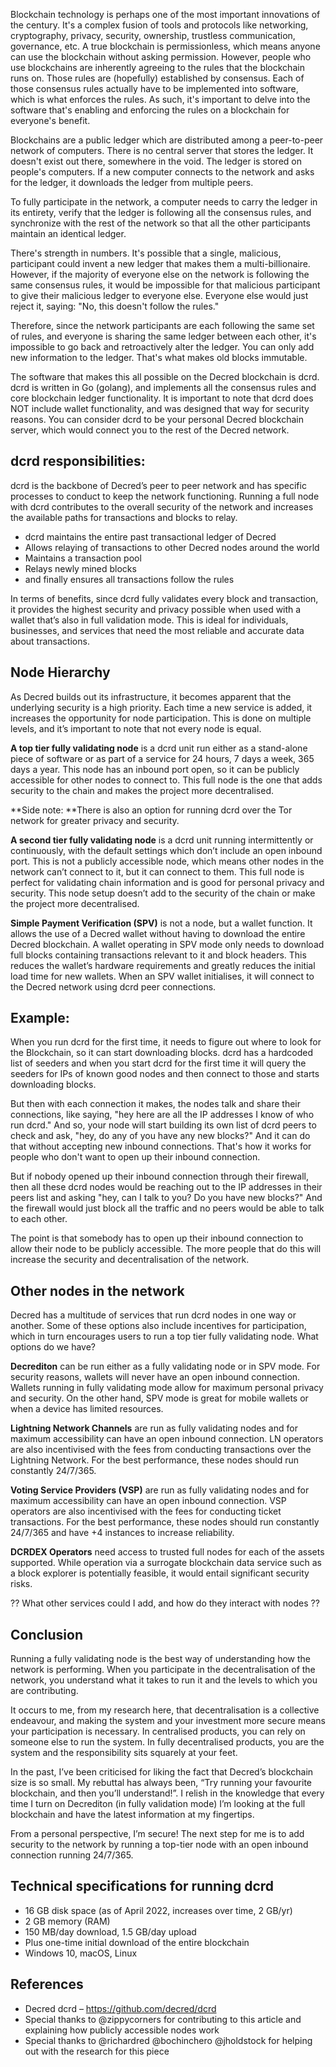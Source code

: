 
Blockchain technology is perhaps one of the most important innovations of the century. It's a complex fusion of tools and protocols like networking, cryptography, privacy, security, ownership, trustless communication, governance, etc. A true blockchain is permissionless, which means anyone can use the blockchain without asking permission. However, people who use blockchains are inherently agreeing to the rules that the blockchain runs on. Those rules are (hopefully) established by consensus. Each of those consensus rules actually have to be implemented into software, which is what enforces the rules. As such, it's important to delve into the software that's enabling and enforcing the rules on a blockchain for everyone's benefit.

Blockchains are a public ledger which are distributed among a peer-to-peer network of computers. There is no central server that stores the ledger. It doesn't exist out there, somewhere in the void. The ledger is stored on people's computers. If a new computer connects to the network and asks for the ledger, it downloads the ledger from multiple peers. 

To fully participate in the network, a computer needs to carry the ledger in its entirety, verify that the ledger is following all the consensus rules, and synchronize with the rest of the network so that all the other participants maintain an identical ledger.

There's strength in numbers. It's possible that a single, malicious, participant could invent a new ledger that makes them a multi-billionaire. However, if the majority of everyone else on the network is following the same consensus rules, it would be impossible for that malicious participant to give their malicious ledger to everyone else. Everyone else would just reject it, saying: "No, this doesn't follow the rules."

Therefore, since the network participants are each following the same set of rules, and everyone is sharing the same ledger between each other, it's impossible to go back and retroactively alter the ledger. You can only add new information to the ledger. That's what makes old blocks immutable.

The software that makes this all possible on the Decred blockchain is dcrd. dcrd is written in Go (golang), and implements all the consensus rules and core blockchain ledger functionality. It is important to note that dcrd does NOT include wallet functionality, and was designed that way for security reasons. You can consider dcrd to be your personal Decred blockchain server, which would connect you to the rest of the Decred network.

## dcrd responsibilities:
dcrd is the backbone of Decred’s peer to peer network and has specific processes to conduct to keep the network functioning. Running a full node with dcrd contributes to the overall security of the network and increases the available paths for transactions and blocks to relay.

* dcrd maintains the entire past transactional ledger of Decred
* Allows relaying of transactions to other Decred nodes around the world
* Maintains a transaction pool
* Relays newly mined blocks
* and finally ensures all transactions follow the rules

In terms of benefits, since dcrd fully validates every block and transaction, it provides the highest security and privacy possible when used with a wallet that’s also in full validation mode. This is ideal for individuals, businesses, and services that need the most reliable and accurate data about transactions.

## Node Hierarchy
As Decred builds out its infrastructure, it becomes apparent that the underlying security is a high priority. Each time a new service is added, it increases the opportunity for node participation. This is done on multiple levels, and it’s important to note that not every node is equal.

**A top tier fully validating node** is a dcrd unit run either as a stand-alone piece of software or as part of a service for 24 hours, 7 days a week, 365 days a year. This node has an inbound port open, so it can be publicly accessible for other nodes to connect to. This full node is the one that adds security to the chain and makes the project more decentralised. 

**Side note: **There is also an option for running dcrd over the Tor network for greater privacy and security.

**A second tier fully validating node** is a dcrd unit running intermittently or continuously, with the default settings which don’t include an open inbound port. This is not a publicly accessible node, which means other nodes in the network can’t connect to it, but it can connect to them. This full node is perfect for validating chain information and is good for personal privacy and security. This node setup doesn’t add to the security of the chain or make the project more decentralised.

**Simple Payment Verification (SPV)** is not a node, but a wallet function. It allows the use of a Decred wallet without having to download the entire Decred blockchain. A wallet operating in SPV mode only needs to download full blocks containing transactions relevant to it and block headers. This reduces the wallet’s hardware requirements and greatly reduces the initial load time for new wallets. When an SPV wallet initialises, it will connect to the Decred network using dcrd peer connections.

## Example:
When you run dcrd for the first time, it needs to figure out where to look for the Blockchain, so it can start downloading blocks. dcrd has a hardcoded list of seeders and when you start dcrd for the first time it will query the seeders for IPs of known good nodes and then connect to those and starts downloading blocks.

But then with each connection it makes, the nodes talk and share their connections, like saying, "hey here are all the IP addresses I know of who run dcrd." And so, your node will start building its own list of dcrd peers to check and ask, "hey, do any of you have any new blocks?" And it can do that without accepting new inbound connections. That's how it works for people who don't want to open up their inbound connection.

But if nobody opened up their inbound connection through their firewall, then all these dcrd nodes would be reaching out to the IP addresses in their peers list and asking "hey, can I talk to you? Do you have new blocks?" And the firewall would just block all the traffic and no peers would be able to talk to each other.

The point is that somebody has to open up their inbound connection to allow their node to be publicly accessible. The more people that do this will increase the security and decentralisation of the network. 

## Other nodes in the network
Decred has a multitude of services that run dcrd nodes in one way or another. Some of these options also include incentives for participation, which in turn encourages users to run a top tier fully validating node. What options do we have?
 
**Decrediton** can be run either as a fully validating node or in SPV mode. For security reasons, wallets will never have an open inbound connection. Wallets running in fully validating mode allow for maximum personal privacy and security. On the other hand, SPV mode is great for mobile wallets or when a device has limited resources. 

**Lightning Network Channels** are run as fully validating nodes and for maximum accessibility can have an open inbound connection. LN operators are also incentivised with the fees from conducting transactions over the Lightning Network. For the best performance, these nodes should run constantly 24/7/365.

**Voting Service Providers (VSP)** are run as fully validating nodes and for maximum accessibility can have an open inbound connection. VSP operators are also incentivised with the fees for conducting ticket transactions. For the best performance, these nodes should run constantly 24/7/365 and have +4 instances to increase reliability.

**DCRDEX Operators** need access to trusted full nodes for each of the assets supported. While operation via a surrogate blockchain data service such as a block explorer is potentially feasible, it would entail significant security risks. 

?? What other services could I add, and how do they interact with nodes ??

## Conclusion
Running a fully validating node is the best way of understanding how the network is performing. When you participate in the decentralisation of the network, you understand what it takes to run it and the levels to which you are contributing. 

It occurs to me, from my research here, that decentralisation is a collective endeavour, and making the system and your investment more secure means your participation is necessary. In centralised products, you can rely on someone else to run the system. In fully decentralised products, you are the system and the responsibility sits squarely at your feet.

In the past, I’ve been criticised for liking the fact that Decred’s blockchain size is so small. My rebuttal has always been, “Try running your favourite blockchain, and then you’ll understand!”. I relish in the knowledge that every time I turn on Decrediton (in fully validation mode) I’m looking at the full blockchain and have the latest information at my fingertips. 

From a personal perspective, I’m secure! The next step for me is to add security to the network by running a top-tier node with an open inbound connection running 24/7/365.

## Technical specifications for running dcrd
* 16 GB disk space (as of April 2022, increases over time, 2 GB/yr)
* 2 GB memory (RAM)
* 150 MB/day download, 1.5 GB/day upload
* Plus one-time initial download of the entire blockchain
* Windows 10, macOS, Linux

## References
* Decred dcrd – https://github.com/decred/dcrd
* Special thanks to @zippycorners for contributing to this article and explaining how publicly accessible nodes work
* Special thanks to @richardred @bochinchero @jholdstock for helping out with the research for this piece
